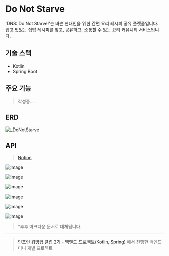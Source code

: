# Do Not Starve
'DNS: Do Not Starve!'는 바쁜 현대인을 위한 간편 요리 레시피 공유 플랫폼입니다. 쉽고 맛있는 집밥 레시피를 찾고, 공유하고, 소통할 수 있는 요리 커뮤니티 서비스입니다.

## 기술 스택
- Kotlin
- Spring Boot

## 주요 기능
> 작성중...

## ERD
![_DoNotStarve](https://github.com/user-attachments/assets/33367c21-822c-43a9-83e7-cc28f7d434bf)

## API
> [Notion](https://angry-mile-4b9.notion.site/DNS-API-119a788b97e0801eaa2cf33873c66923?pvs=4) 

![image](https://github.com/user-attachments/assets/e88043fc-7b12-4ebf-b083-eceaacfaf2d7)

![image](https://github.com/user-attachments/assets/05dae70c-ce45-4006-a8d1-2ec58fb2dd29)

![image](https://github.com/user-attachments/assets/892facdd-c153-4c59-bf87-9b03313f06a1)

![image](https://github.com/user-attachments/assets/80c89886-418d-4366-8f96-5b3a28f44c95)

![image](https://github.com/user-attachments/assets/83ba4f6d-4ca1-49ff-b7f0-226096b907ae)

![image](https://github.com/user-attachments/assets/287023a6-7da0-4922-a06e-6c250790c12a)

> *추후 마크다운 문서로 대체됩니다.



---
> [인프런 워밍업 클럽 2기 - 백엔드 프로젝트(Kotlin, Spring)](https://www.inflearn.com/course/offline/warmup-club-2-be-bk) 에서 진행한 백엔드 미니 개별 프로젝트